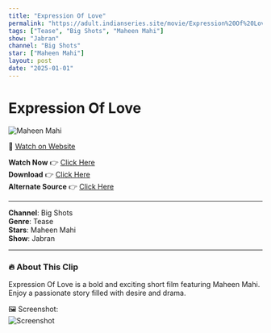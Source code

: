 ```yaml
---
title: "Expression Of Love"
permalink: "https://adult.indianseries.site/movie/Expression%20Of%20Love"
tags: ["Tease", "Big Shots", "Maheen Mahi"]
show: "Jabran"
channel: "Big Shots"
star: ["Maheen Mahi"]
layout: post
date: "2025-01-01"
---
```


# Expression Of Love

![Maheen Mahi](https://shorts.desisins.com/wp-content/uploads/2024/08/Expression-Of-Love-Maheen-Mahi-DesiSins.com_.jpg)

🔗 [Watch on Website](https://adult.indianseries.site/movie/Expression%20Of%20Love)

**Watch Now** 👉 [Click Here](https://adult.indianseries.site/movie/Expression%20Of%20Love)  
**Download** 👉 [Click Here](https://adult.indianseries.site/movie/Expression%20Of%20Love)  
**Alternate Source** 👉 [Click Here](https://adult.indianseries.site/movie/Expression%20Of%20Love)

---

**Channel**: Big Shots  
**Genre**: Tease  
**Stars**: Maheen Mahi  
**Show**: Jabran

---

### 🔥 About This Clip

Expression Of Love is a bold and exciting short film featuring Maheen Mahi. Enjoy a passionate story filled with desire and drama.
 
🖼️ Screenshot:  
![Screenshot](https://shorts.desisins.com/wp-content/uploads/2024/08/Expression-Of-Love-Maheen-Mahi-DesiSins.com_.jpg)
